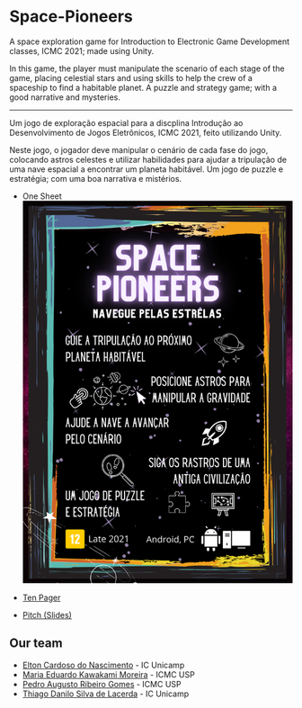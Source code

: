 # Space-Pioneers

A space exploration game for Introduction to Electronic Game Development classes, ICMC 2021; made using Unity.

In this game, the player must manipulate the scenario of each stage of the game, placing celestial stars and using skills to help the crew of a spaceship to find a habitable planet. A puzzle and strategy game; with a good narrative and mysteries.

---

Um jogo de exploração espacial para a discplina Introdução ao Desenvolvimento de Jogos Eletrônicos, ICMC 2021, feito utilizando Unity.

Neste jogo, o jogador deve manipular o cenário de cada fase do jogo, colocando astros celestes e utilizar habilidades para ajudar a tripulação de uma nave espacial a encontrar um planeta habitável. Um jogo de puzzle e estratégia; com uma boa narrativa e mistérios.

- One Sheet
![One-sheet](Docs/One%20sheet.png)

- [Ten Pager](Docs/Ten%20Pager.pdf)
- [Pitch (Slides)](Docs/Apresentação%20Pitch.pdf)

## Our team

- [Elton Cardoso do Nascimento](https://github.com/EltonCN) - IC Unicamp
- [Maria Eduardo Kawakami Moreira](https://github.com/madukm) - ICMC USP
- [Pedro Augusto Ribeiro Gomes](https://github.com/pedroaurgomes) - ICMC USP
- [Thiago Danilo Silva de Lacerda](https://github.com/ThiagoDSL) - IC Unicamp
